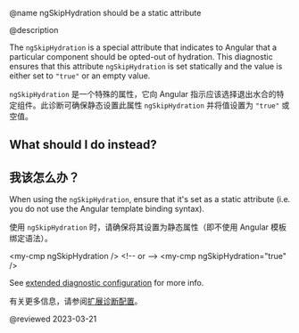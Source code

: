 @name ngSkipHydration should be a static attribute

@description

The `ngSkipHydration` is a special attribute that indicates to Angular that a particular component should be
opted-out of hydration. This diagnostic ensures that this attribute `ngSkipHydration` is set statically and the 
value is either set to `"true"` or an empty value.

`ngSkipHydration` 是一个特殊的属性，它向 Angular 指示应该选择退出水合的特定组件。此诊断可确保静态设置此属性 `ngSkipHydration` 并将值设置为 `"true"` 或空值。

## What should I do instead?

## 我该怎么办？

When using the `ngSkipHydration`, ensure that it's set as a static attribute \(i.e. you do not use the Angular template binding syntax\).

使用 `ngSkipHydration` 时，请确保将其设置为静态属性（即不使用 Angular 模板绑定语法）。

<code-example format="html" language="html">
&lt;my-cmp ngSkipHydration /&gt;
&lt;!-- or --&gt;
&lt;my-cmp ngSkipHydration="true" /&gt;
</code-example>

See [extended diagnostic configuration](extended-diagnostics#configuration) for more info.

有关更多信息，请参阅[扩展诊断配置](extended-diagnostics#configuration)。

<!-- links -->

<!-- external links -->

<!-- end links -->

@reviewed 2023-03-21
